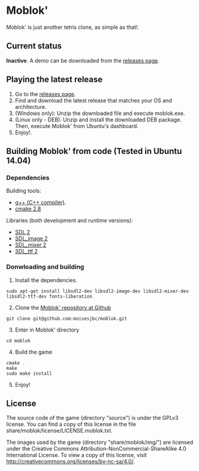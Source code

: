 # Moblok'
Moblok' is just another tetris clone, as simple as that!.

## Current status

**Inactive**. A demo can be downloaded from the [releases page](https://github.com/Neodivert/moblok/releases).

## Playing the latest release

1. Go to the [releases page](https://github.com/Neodivert/moblok/releases).
2. Find and download the latest release that matches your OS and architecture.
3. (Windows only): Unzip the downloaded file and execute moblok.exe.
3. (Linux only - DEB): Unzip and install the downloaded DEB package. Then, execute Moblok' from Ubuntu's dashboard.
4. Enjoy!.

## Building Moblok' from code (Tested in Ubuntu 14.04)

### Dependencies

Building tools:
- [g++ (C++ compiler)](http://gcc.gnu.org/).
- [cmake 2.8](http://www.cmake.org/)

Libraries (both development and runtime versions):
- [SDL 2](http://www.libsdl.org/)
- [SDL_image 2](http://www.libsdl.org/projects/SDL_image/)
- [SDL_mixer 2](http://www.libsdl.org/projects/SDL_mixer/)
- [SDL_ttf 2](http://www.libsdl.org/projects/SDL_ttf/)

### Donwloading and building

1. Install the dependencies.

 ```
 sudo apt-get install libsdl2-dev libsdl2-image-dev libsdl2-mixer-dev libsdl2-ttf-dev fonts-liberation
 ```

2. Clone the [Moblok' repository at Github](https://github.com/Neodivert/moblok/)

 ```
 git clone git@github.com:moisesjbc/moblok.git
 ```

3. Enter in Moblok' directory

 ```
 cd moblok
 ```

4. Build the game

 ```
 cmake .
 make
 sudo make install
 ```

5. Enjoy!

## License

The source code of the game (directory "source") is under the GPLv3 license. You can find a copy of this license in the file share/moblok/license/LICENSE.moblok.txt.

The images used by the game (directory "share/moblok/img/") are licensed under the Creative Commons Attribution-NonCommercial-ShareAlike 4.0 International License. To view a copy of this license, visit http://creativecommons.org/licenses/by-nc-sa/4.0/.
